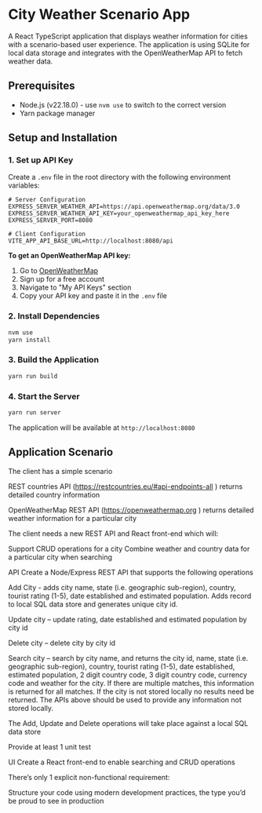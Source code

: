 # City Weather Scenario App

A React TypeScript application that displays weather information for cities with a scenario-based user experience.
The application is using SQLite for local data storage and integrates with the OpenWeatherMap API to fetch weather data.

## Prerequisites

- Node.js (v22.18.0) - use `nvm use` to switch to the correct version
- Yarn package manager

## Setup and Installation

### 1. Set up API Key

Create a `.env` file in the root directory with the following environment variables:

```env
# Server Configuration
EXPRESS_SERVER_WEATHER_API=https://api.openweathermap.org/data/3.0
EXPRESS_SERVER_WEATHER_API_KEY=your_openweathermap_api_key_here
EXPRESS_SERVER_PORT=8080

# Client Configuration
VITE_APP_API_BASE_URL=http://localhost:8080/api
```

**To get an OpenWeatherMap API key:**
1. Go to [OpenWeatherMap](https://openweathermap.org/)
2. Sign up for a free account
3. Navigate to "My API Keys" section
4. Copy your API key and paste it in the `.env` file

### 2. Install Dependencies

```bash
nvm use
yarn install
```

### 3. Build the Application

```bash
yarn run build
```

### 4. Start the Server

```bash
yarn run server
```

The application will be available at `http://localhost:8080`

## Application Scenario

The client has a simple scenario

REST countries API (https://restcountries.eu/#api-endpoints-all ) returns detailed country information

OpenWeatherMap REST API (https://openweathermap.org ) returns detailed weather information for a particular city

The client needs a new REST API and React front-end which will:

Support CRUD operations for a city
Combine weather and country data for a particular city when searching


API
Create a Node/Express REST API that supports the following operations

Add City - adds city name, state (i.e. geographic sub-region), country, tourist rating (1-5), date established and estimated population. Adds record to local SQL data store and generates unique city id.

Update city – update rating, date established and estimated population by city id

Delete city – delete city by city id

Search city – search by city name, and returns the city id, name, state (i.e. geographic sub-region), country, tourist rating (1-5), date established, estimated population, 2 digit country code, 3 digit country code, currency code and weather for the city. If there are multiple matches, this information is returned for all matches. If the city is not stored locally no results need be returned. The APIs above should be used to provide any information not stored locally.

The Add, Update and Delete operations will take place against a local SQL data store

Provide at least 1 unit test

UI
Create a React front-end to enable searching and CRUD operations


There’s only 1 explicit non-functional requirement:


Structure your code using modern development practices, the type you’d be proud to see in production